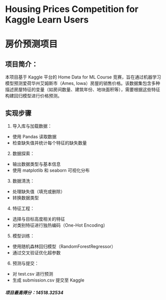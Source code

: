 # Housing Prices Competition for Kaggle Learn Users

# 房价预测项目

## 项目简介：

本项目基于 Kaggle 平台的 Home Data for ML Course 竞赛，旨在通过机器学习模型预测爱荷华州艾姆斯市（Ames, Iowa）房屋的销售价格。该数据集包含多种描述房屋特征的变量（如房间数量、建筑年份、地块面积等），需要根据这些特征构建回归模型进行价格预测。

## 实现步骤
1. 导入库与加载数据：
* 使用 Pandas 读取数据
* 检查缺失值并统计每个特征的缺失数量
2. 数据探索：
* 输出数据类型与基本信息
* 使用 matplotlib 和 seaborn 可视化分布
3. 数据清洗：
* 处理缺失值（填充或删除）
* 转换数据类型
4. 特征工程：
* 选择与目标高度相关的特征
* 对类别特征进行独热编码（One-Hot Encoding）
5. 模型训练：
* 使用随机森林回归模型（RandomForestRegressor）
* 通过交叉验证优化超参数
6. 预测与提交：
* 对 test.csv 进行预测
* 生成 submission.csv 提交至 Kaggle

   
##### 项目最高得分：14518.32534
